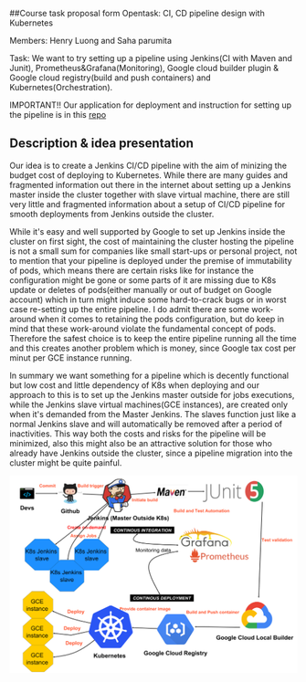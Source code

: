 ##Course task proposal form
Opentask: CI, CD pipeline design with Kubernetes

Members: Henry Luong and Saha parumita

Task: We want to try setting up a pipeline using Jenkins(CI with Maven and Junit), Prometheus&Grafana(Monitoring), Google cloud builder plugin & Google cloud registry(build and push containers) and Kubernetes(Orchestration). 

IMPORTANT!! Our application for deployment and instruction for setting up the pipeline is in this [repo](https://github.com/Tailp/CI)  
## Description & idea presentation
Our idea is to create a Jenkins CI/CD pipeline with the aim of minizing the budget cost of deploying to Kubernetes. While there are many guides and fragmented information out there in the internet about setting up a Jenkins master inside the cluster together with slave virtual machine, there are still very little and fragmented information about a setup of CI/CD pipeline for smooth deployments from Jenkins outside the cluster. 

While it's easy and well supported by Google to set up Jenkins inside the cluster on first sight, the cost of maintaining the cluster hosting the pipeline is not a small sum for companies like small start-ups or personal project, not to mention that your pipeline is deployed under the premise of immutability of pods, which means there are certain risks like for instance the configuration might be gone or some parts of it are missing due to K8s update or deletes of pods(either manually or out of budget on Google account) which in turn might induce some hard-to-crack bugs or in worst case re-setting up the entire pipeline. I do admit there are some work-around when it comes to retaining the pods configuration, but do keep in mind that these work-around violate the fundamental concept of pods. Therefore the safest choice is to keep the entire pipeline running all the time and this creates another problem which is money, since Google tax cost per minut per GCE instance running. 

In summary we want something for a pipeline which is decently functional but low cost and little dependency of K8s when deploying and our  approach to this is to set up the Jenkins master outside for jobs executions, while the Jenkins slave virtual machines(GCE instances), are created only when it's demanded from the Master Jenkins. The slaves function just like a normal Jenkins slave and will automatically be removed after a period of inactivities. This way both the costs and risks for the pipeline will be minimized, also this might also be an attractive solution for those who already have Jenkins outside the cluster, since a pipeline migration into the cluster might be quite painful.

![Pipeline](CI-CDdesign.png)


